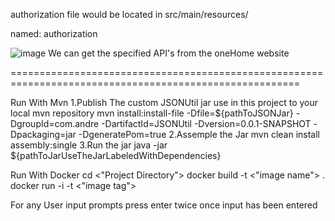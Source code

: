 authorization file would be located in src/main/resources/

named: authorization

![image](https://github.com/user-attachments/assets/0949502e-677a-4a5c-adc4-b0de645ff8cb)
We can get the specified API's from the oneHome website

========================================================================================================

Run With Mvn
1.Publish The custom JSONUtil jar use in this project to your local mvn repository
mvn install:install-file -Dfile=${pathToJSONJar} -DgroupId=com.andre -DartifactId=JSONUtil -Dversion=0.0.1-SNAPSHOT -Dpackaging=jar -DgeneratePom=true
2.Assemple the Jar
mvn clean install assembly:single
3.Run the jar
java -jar ${pathToJarUseTheJarLabeledWithDependencies}



Run With Docker
cd <"Project Directory">
docker build -t <"image name"> .
docker run -i -t <"image tag">


For any User input prompts press enter twice once input has been entered


